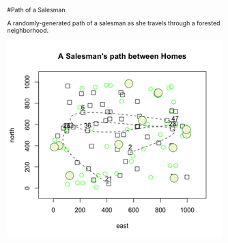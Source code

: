 #Path of a Salesman

A randomly-generated path of a salesman as she travels through a forested neighborhood.

![](ComplicatedPlot.png)
